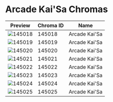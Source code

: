 # Arcade Kai'Sa Chromas

| Preview | Chroma ID | Name |
|---------|-----------|------|
| ![145018](https://raw.communitydragon.org/latest/plugins/rcp-be-lol-game-data/global/default/v1/champion-chroma-images/145/145018.png) | 145018 | Arcade Kai'Sa |
| ![145019](https://raw.communitydragon.org/latest/plugins/rcp-be-lol-game-data/global/default/v1/champion-chroma-images/145/145019.png) | 145019 | Arcade Kai'Sa |
| ![145020](https://raw.communitydragon.org/latest/plugins/rcp-be-lol-game-data/global/default/v1/champion-chroma-images/145/145020.png) | 145020 | Arcade Kai'Sa |
| ![145021](https://raw.communitydragon.org/latest/plugins/rcp-be-lol-game-data/global/default/v1/champion-chroma-images/145/145021.png) | 145021 | Arcade Kai'Sa |
| ![145022](https://raw.communitydragon.org/latest/plugins/rcp-be-lol-game-data/global/default/v1/champion-chroma-images/145/145022.png) | 145022 | Arcade Kai'Sa |
| ![145023](https://raw.communitydragon.org/latest/plugins/rcp-be-lol-game-data/global/default/v1/champion-chroma-images/145/145023.png) | 145023 | Arcade Kai'Sa |
| ![145024](https://raw.communitydragon.org/latest/plugins/rcp-be-lol-game-data/global/default/v1/champion-chroma-images/145/145024.png) | 145024 | Arcade Kai'Sa |
| ![145025](https://raw.communitydragon.org/latest/plugins/rcp-be-lol-game-data/global/default/v1/champion-chroma-images/145/145025.png) | 145025 | Arcade Kai'Sa |